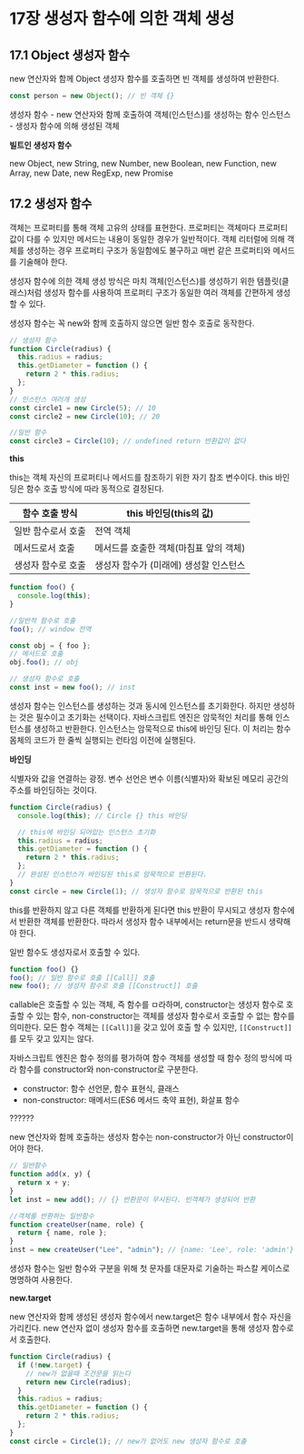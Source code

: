 # 17장 생성자 함수에 의한 객체 생성

## 17.1 Object 생성자 함수

new 연산자와 함께 Object 생성자 함수를 호출하면 빈 객체를 생성하여 반환한다.

```javascript
const person = new Object(); // 빈 객체 {}
```

생성자 함수 - new 연산자와 함께 호출하여 객체(인스턴스)를 생성하는 함수
인스턴스 - 생성자 함수에 의해 생성된 객체

**빌트인 생성자 함수**

new Object, new String, new Number, new Boolean, new Function, new Array, new Date, new RegExp, new Promise

## 17.2 생성자 함수

객체는 프로퍼티를 통해 객체 고유의 상태를 표현한다.
프로퍼티는 객체마다 프로퍼티 값이 다를 수 있지만 메서드는 내용이 동일한 경우가 일반적이다.
객체 리터럴에 의해 객체를 생성하는 경우 프로퍼티 구조가 동일함에도 불구하고 매번 같은 프로퍼티와 메서드를 기술해야 한다.

생성자 함수에 의한 객체 생성 방식은 마치 객체(인스턴스)를 생성하기 위한 템플릿(클래스)처럼 생성자 함수를 사용하여 프로퍼티 구조가 동일한 여러 객체를 간편하게 생성할 수 있다.

생성자 함수는 꼭 new와 함께 호출하지 않으면 일반 함수 호출로 동작한다.

```javascript
// 생성자 함수
function Circle(radius) {
  this.radius = radius;
  this.getDiameter = function () {
    return 2 * this.radius;
  };
}
// 인스턴스 여러개 생성
const circle1 = new Circle(5); // 10
const circle2 = new Circle(10); // 20

//일반 함수
const circle3 = Circle(10); // undefined return 반환값이 없다
```

**this**

this는 객체 자신의 프로퍼티나 메서드를 참조하기 위한 자기 참조 변수이다.
this 바인딩은 함수 호출 방식에 따라 동적으로 결정된다.

| 함수 호출 방식     | this 바인딩(this의 값)                 |
| ------------------ | -------------------------------------- |
| 일반 함수로서 호출 | 전역 객체                              |
| 메서드로서 호출    | 메서드를 호출한 객체(마침표 앞의 객체) |
| 생성자 함수로 호출 | 생성자 함수가 (미래에) 생성할 인스턴스 |

```javascript
function foo() {
  console.log(this);
}

//일반적 함수로 호출
foo(); // window 전역

const obj = { foo };
// 메서드로 호출
obj.foo(); // obj

// 생성자 함수로 호출
const inst = new foo(); // inst
```

생성자 함수는 인스턴스를 생성하는 것과 동시에 인스턴스를 초기화한다. 하지만 생성하는 것은 필수이고 초기화는 선택이다.
자바스크립트 엔진은 암묵적인 처리를 통해 인스턴스를 생성하고 반환한다.
인스턴스는 암묵적으로 this에 바인딩 된다. 이 처리는 함수 몸체의 코드가 한 줄씩 실행되는 런타임 이전에 실행된다.

**바인딩**

식별자와 값을 연결하는 광정. 변수 선언은 변수 이름(식별자)와 확보된 메모리 공간의 주소를 바인딩하는 것이다.

```javascript
function Circle(radius) {
  console.log(this); // Circle {} this 바인딩

  // this에 바인딩 되어있는 인스턴스 초기화
  this.radius = radius;
  this.getDiameter = function () {
    return 2 * this.radius;
  };
  // 완성된 인스턴스가 바인딩된 this로 암묵적으로 반환된다.
}
const circle = new Circle(1); // 생성자 함수로 암묵적으로 반환된 this
```

this를 반환하지 않고 다른 객체를 반환하게 된다면 this 반환이 무시되고 생성자 함수에서 반환한 객체를 반환한다.
따라서 생성자 함수 내부에서는 return문을 반드시 생략해야 한다.

일반 함수도 생성자로서 호출할 수 있다.

```javascript
function foo() {}
foo(); // 일반 함수로 호출 [[Call]] 호출
new foo(); // 생성자 함수로 호출 [[Construct]] 호출
```

callable은 호출할 수 있는 객체, 즉 함수를 ㅁ라하며, constructor는 생성자 함수로 호출할 수 있는 함수, non-constructor는 객체를 생성자 함수로서 호출할 수 없는 함수를 의미한다.
모든 함수 객체는 `[[Call]]`을 갖고 있어 호출 할 수 있지만, `[[Construct]]`를 모두 갖고 있지는 않다.

자바스크립트 엔진은 함수 정의를 평가하여 함수 객체를 생성할 때 함수 정의 방식에 따라 함수를 constructor와 non-constructor로 구분한다.

- constructor: 함수 선언문, 함수 표현식, 클래스
- non-constructor: 매메서드(ES6 메서드 축약 표현), 화살표 함수

??????

new 연산자와 함께 호출하는 생성자 함수는 non-constructor가 아닌 constructor이어야 한다.

```javascript
// 일반함수
function add(x, y) {
  return x + y;
}
let inst = new add(); // {} 반환문이 무시된다. 빈객체가 생성되어 반환

//객체를 반환하는 일반함수
function createUser(name, role) {
  return { name, role };
}
inst = new createUser("Lee", "admin"); // {name: 'Lee', role: 'admin'}
```

생성자 함수는 일반 함수와 구분을 위해 첫 문자를 대문자로 기술하는 파스칼 케이스로 명명하여 사용한다.

**new.target**

new 연산자와 함께 생성된 생성자 함수에서 new.target은 함수 내부에서 함수 자신을 가리킨다.
new 연산자 없이 생성자 함수를 호출하면 new.target을 통해 생성자 함수로서 호출한다.

```javascript
function Circle(radius) {
  if (!new.target) {
    // new가 없을때 조건문을 읽는다
    return new Circle(radius);
  }
  this.radius = radius;
  this.getDiameter = function () {
    return 2 * this.radius;
  };
}
const circle = Circle(1); // new가 없어도 new 생성자 함수로 호출
```
